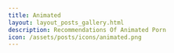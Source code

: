 ```yaml
---
title: Animated
layout: layout_posts_gallery.html
description: Recommendations Of Animated Porn
icon: /assets/posts/icons/animated.png
---
```


